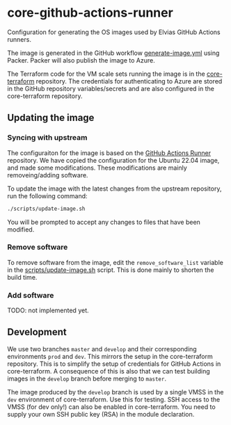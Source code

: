 # core-github-actions-runner

Configuration for generating the OS images used by Elvias GitHub Actions runners.

The image is generated in the GitHub workflow [generate-image.yml](.github/workflows/generate-image.yml) using Packer.
Packer will also publish the image to Azure.

The Terraform code for the VM scale sets running the image is in the [core-terraform](https://github.com/3lvia/core-terraform) repository.
The credentials for authenticating to Azure are stored in the GitHub repository variables/secrets and are also configured in the core-terraform repository.

## Updating the image

### Syncing with upstream

The configuraiton for the image is based on the [GitHub Actions Runner](https://github.com/actions/runner-images) repository.
We have copied the configuration for the Ubuntu 22.04 image, and made some modifications.
These modifications are mainly removeing/adding software.

To update the image with the latest changes from the upstream repository, run the following command:

```bash
./scripts/update-image.sh
```

You will be prompted to accept any changes to files that have been modified.

### Remove software

To remove software from the image, edit the `remove_software_list` variable in the [scripts/update-image.sh](scripts/update-image.sh) script.
This is done mainly to shorten the build time.

### Add software

TODO: not implemented yet.

## Development

We use two branches `master` and `develop` and their corresponding environments `prod` and `dev`.
This mirrors the setup in the core-terraform repository. This is to simplify the setup of credentials for GitHub Actions in core-terraform.
A consequence of this is also that we can test building images in the `develop` branch before merging to `master`.

The image produced by the `develop` branch is used by a single VMSS in the `dev` environment of core-terraform.
Use this for testing. SSH access to the VMSS (for dev only!) can also be enabled in core-terraform.
You need to supply your own SSH public key (RSA) in the module declaration.
